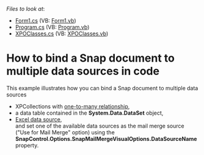 <!-- default file list -->
*Files to look at*:

* [Form1.cs](./CS/MultipleDataSources/Form1.cs) (VB: [Form1.vb](./VB/MultipleDataSources/Form1.vb))
* [Program.cs](./CS/MultipleDataSources/Program.cs) (VB: [Program.vb](./VB/MultipleDataSources/Program.vb))
* [XPOClasses.cs](./CS/MultipleDataSources/XPOClasses.cs) (VB: [XPOClasses.vb](./VB/MultipleDataSources/XPOClasses.vb))
<!-- default file list end -->
# How to bind a Snap document to multiple data sources in code


<p>This example illustrates how you can bind a Snap document to multiple data sources

* XPCollections with <a href="https://documentation.devexpress.com/#CoreLibraries/CustomDocument2257">one-to-many relationship</a>, 
* a data table contained in the <strong>System.Data.DataSet</strong> object,
* <a href="http://help.devexpress.com/#WindowsForms/CustomDocument115529">Excel data source</a>,<br>and set one of the available data sources as the mail merge source ("Use for Mail Merge" option) using the <strong>SnapControl.Options.SnapMailMergeVisualOptions.DataSourceName</strong> property.<br><br></p>
<br/>


